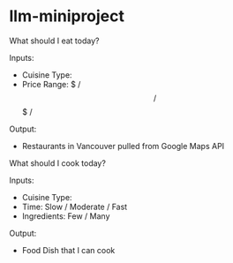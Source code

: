 # llm-miniproject

What should I eat today?

Inputs:
- Cuisine Type: 
- Price Range: $ / $$ / $$$ / $$$$

Output:
- Restaurants in Vancouver pulled from Google Maps API



What should I cook today?

Inputs:
- Cuisine Type:
- Time: Slow / Moderate / Fast
- Ingredients: Few / Many

Output:
- Food Dish that I can cook